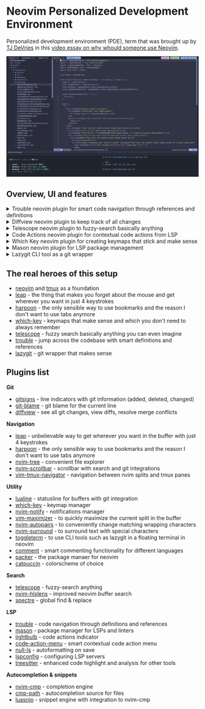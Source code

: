 # Neovim Personalized Development Environment

Personalized development environment (PDE), term that was brought up by [TJ DeVries](https://github.com/tjdevries) in this [video essay on why whould someone use Neovim](https://www.youtube.com/watch?v=QMVIJhC9Veg).

![ui overview](./img/overview.png)

## Overview, UI and features

<details>
  <summary>Trouble neovim plugin for smart code navigation through references and definitions</summary>
  <div>
    <img src="/img/trouble.png"></img>
  </div>
</details>

<details>
  <summary>Diffview neovim plugin to keep track of all changes</summary>
  <div>
    <img src="/img/diffview.png"></img>
  </div>
</details>

<details>
  <summary>Telescope neovim plugin to fuzzy-search basically anything</summary>
  <div>
    <img src="/img/telescope.png"></img>
  </div>
</details>

<details>
  <summary>Code Actions neovim plugin for contextual code actions from LSP</summary>
  <div>
    <img src="/img/code-actions.png"></img>
  </div>
</details>

<details>
  <summary>Which Key neovim plugin for creating keymaps that stick and make sense</summary>
  <div>
    <img src="/img/which-key.png"></img>
  </div>
</details>

<details>
  <summary>Mason neovim plugin for LSP package management</summary>
  <div>
    <img src="/img/mason.png"></img>
  </div>
</details>

<details>
  <summary>Lazygit CLI tool as a git wrapper</summary>
  <div>
    <img src="/img/lazy-git.png"></img>
  </div>
</details>

## The real heroes of this setup

- [neovim](https://github.com/neovim/neovim) and [tmux](https://github.com/tmux/tmux) as a foundation
- [leap](https://github.com/ggandor/leap.nvim) - the thing that makes you forget about the mouse and get wherever you want in just 4 keystrokes
- [harpoon](https://github.com/ThePrimeagen/harpoon) - the only sensible way to use bookmarks and the reason I don't want to use tabs anymore
- [which-key](https://github.com/folke/which-key.nvim) - keymaps that make sense and which you don't need to always remember
- [telescope](https://github.com/nvim-telescope/telescope.nvim) - fuzzy search basically anything you can even imagine
- [trouble](https://github.com/folke/trouble.nvim) - jump across the codebase with smart definitions and references
- [lazygit](https://github.com/jesseduffield/lazygit/tree/master) - git wrapper that makes sense

## Plugins list

**Git**

- [gitsigns](https://github.com/lewis6991/gitsigns.nvim) - line indicators with git information (added, deleted, changed)
- [git-blame](https://github.com/f-person/git-blame.nvim) - git blame for the current line
- [diffview](https://github.com/sindrets/diffview.nvim) - see all git changes, view diffs, resolve merge conflicts

**Navigation**

- [leap](https://github.com/ggandor/leap.nvim) - unbelievable way to get wherever you want in the buffer with just 4 keystrokes
- [harpoon](https://github.com/ThePrimeagen/harpoon) - the only sensible way to use bookmarks and the reason I don't want to use tabs anymore
- [nvim-tree](https://github.com/nvim-tree/nvim-tree.lua) - convenient file explorer
- [nvim-scrollbar](https://github.com/petertriho/nvim-scrollbar) - scrollbar with search and git integrations
- [vim-tmux-navigator](https://github.com/christoomey/vim-tmux-navigator) - navigation between nvim splits and tmux panes

**Utility**

- [lualine](https://github.com/nvim-lualine/lualine.nvim) - statusline for buffers with git integration
- [which-key](https://github.com/folke/which-key.nvim) - keymap manager
- [nvim-notify](https://github.com/rcarriga/nvim-notify) - notifications manager
- [vim-maximizer](https://github.com/szw/vim-maximizer) - to quickly maximize the current split in the buffer
- [nvim-autopairs](https://github.com/windwp/nvim-autopairs) - to conveniently change matching wrapping characters
- [nvim-surround](https://github.com/kylechui/nvim-surround/tree/main) - to surround text with special characters
- [toggleterm](https://github.com/akinsho/toggleterm.nvim) - to use CLI tools such as lazygit in a floating terminal in neovim
- [comment](https://github.com/numToStr/Comment.nvim) - smart commenting functionality for different languages
- [packer](https://github.com/wbthomason/packer.nvim) - the package manaer for neovim
- [catpuccin](https://github.com/catppuccin/nvim) - colorscheme of choice

**Search**

- [telescope](https://github.com/nvim-telescope/telescope.nvim) - fuzzy-search anything
- [nvim-hlslens](https://github.com/kevinhwang91/nvim-hlslens) - improved neovim buffer search
- [spectre](https://github.com/nvim-pack/nvim-spectre) - global find & replace

**LSP**

- [trouble](https://github.com/folke/trouble.nvim) - code navigation through definitions and references
- [mason](https://github.com/williamboman/mason.nvim) - package manager for LSPs and linters
- [lightbulb](https://github.com/kosayoda/nvim-lightbulb) - code actions indicator
- [code-action-menu](https://github.com/weilbith/nvim-code-action-menu) - smart contextual code action menu
- [null-ls](https://github.com/jose-elias-alvarez/null-ls.nvim) - autoformatting on save
- [lspconfig](https://github.com/neovim/nvim-lspconfig) - configuring LSP servers
- [treesitter](https://github.com/nvim-treesitter/nvim-treesitter) - enhanced code highlight and analysis for other tools

**Autocompletion & snippets**

- [nvim-cmp](https://github.com/hrsh7th/nvim-cmp) - completion engine
- [cmp-path](https://github.com/hrsh7th/cmp-path) - autocompletion source for files
- [luasnip](https://github.com/L3MON4D3/LuaSnip) - snippet engine with integration to nvim-cmp
